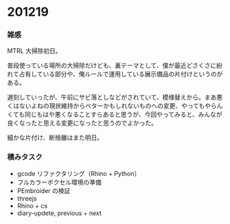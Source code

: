 # 201219  

### 雑感  

MTRL 大掃除初日。  

普段使っている場所の大掃除だけども、裏テーマとして、僕が最近どさくさに紛れて占有している部分や、俺ルールで運用している展示備品の片付けというのがある。  

遅刻していったが、午前にサビ落としなどがされていて、模様替えから。まあ悪くはないよねの現状維持からベターかもしれないものへの変更、やってもやらんくても同じもはや悪くなることすらあると思うが、今回やってみると、みんなが良くなったと思える変更になったと思うのでよかった。  

細かな片付け、断捨離はまた明日。  

### 積みタスク  

- gcode リファクタリング（Rhino + Python）  
- フルカラーボクセル環境の準備  
- PEmbroider の検証  
- threejs  
- Rhino + cs  
- diary-updete, previous + next  
